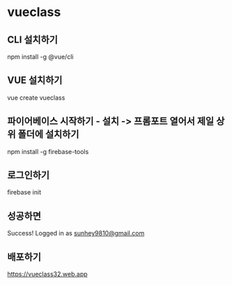 # vueclass

## CLI 설치하기 
npm install -g @vue/cli   

## VUE 설치하기   
vue create vueclass

## 파이어베이스 시작하기 - 설치 -> 프롬포트 열어서 제일 상위 폴더에 설치하기
npm install -g firebase-tools

## 로그인하기
firebase init

## 성공하면
Success! Logged in as sunhey9810@gmail.com 

## 배포하기
https://vueclass32.web.app